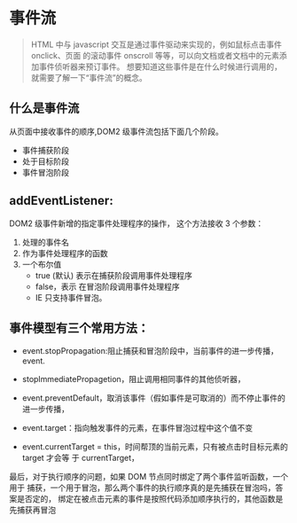 # 事件流

> HTML 中与 javascript 交互是通过事件驱动来实现的，例如鼠标点击事件 onclick、页面 的滚动事件 onscroll 等等，可以向文档或者文档中的元素添加事件侦听器来预订事件。 想要知道这些事件是在什么时候进行调用的，就需要了解一下“事件流”的概念。

## 什么是事件流

从页面中接收事件的顺序,DOM2 级事件流包括下面几个阶段。

- 事件捕获阶段
- 处于目标阶段
- 事件冒泡阶段

## addEventListener:

DOM2 级事件新增的指定事件处理程序的操作， 这个方法接收 3 个参数：

1. 处理的事件名
2. 作为事件处理程序的函数
3. 一个布尔值
   - true (默认) 表示在捕获阶段调用事件处理程序
   - false，表示 在冒泡阶段调用事件处理程序
   - IE 只支持事件冒泡。

## 事件模型有三个常用方法：

- event.stopPropagation:阻止捕获和冒泡阶段中，当前事件的进一步传播， event.

- stopImmediatePropagetion，阻止调用相同事件的其他侦听器，

- event.preventDefault，取消该事件（假如事件是可取消的）而不停止事件的进一步传播，

- event.target：指向触发事件的元素，在事件冒泡过程中这个值不变

- event.currentTarget = this，时间帮顶的当前元素，只有被点击时目标元素的 target 才会等 于 currentTarget，

最后，对于执行顺序的问题，如果 DOM 节点同时绑定了两个事件监听函数，一个用于 捕获，一个用于冒泡，那么两个事件的执行顺序真的是先捕获在冒泡吗，答案是否定的， 绑定在被点击元素的事件是按照代码添加顺序执行的，其他函数是先捕获再冒泡
